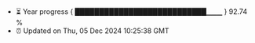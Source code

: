 - ⏳ Year progress { ███████████████████████████▁▁▁ } 92.74 %
- ⏰ Updated on Thu, 05 Dec 2024 10:25:38 GMT

